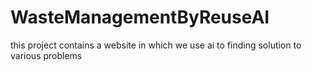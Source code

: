 # WasteManagementByReuseAI
this project contains a  website in which we use ai to finding solution to various problems
